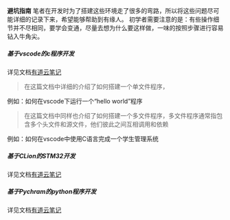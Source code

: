 **避坑指南**
笔者在开发时为了搭建这些环境走了很多的弯路，所以将这些问题尽可能详细的记录下来，希望能够帮助到有缘人。
初学者需要注意的是：有些操作细节并不尽相同，要学会变通，尽量去想为什么要这样做，一味的按照步骤进行容易钻入牛角尖。

##### 基于vscode的c程序开发
详见文档[有道云笔记](https://note.youdao.com/s/CisHoFe)
> 在这篇文档中详细的介绍了如何搭建一个单文件程序，

例如：如何在vscode下运行一个“hello world”程序

> 在这篇文档中同样也介绍了如何搭建一个多文件程序，多文件程序通常指包含多个头文件和源文件，他们彼此之间互相调用和依赖

例如：如何在vscode中使用C语言完成一个学生管理系统


##### 基于CLion的STM32开发
详见文档[有道云笔记](https://note.youdao.com/s/OiOrOPUA)

##### 基于Pychram的python程序开发
详见文档[有道云笔记](https://note.youdao.com/s/QRXR7oEg)



